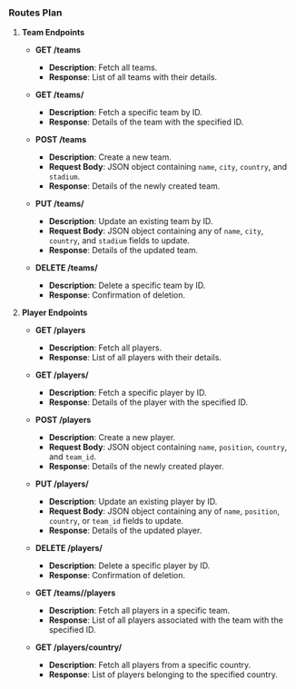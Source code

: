 ### Routes Plan

1. **Team Endpoints**
   - **GET /teams**
     - **Description**: Fetch all teams.
     - **Response**: List of all teams with their details.

   - **GET /teams/<id>**
     - **Description**: Fetch a specific team by ID.
     - **Response**: Details of the team with the specified ID.

   - **POST /teams**
     - **Description**: Create a new team.
     - **Request Body**: JSON object containing `name`, `city`, `country`, and `stadium`.
     - **Response**: Details of the newly created team.

   - **PUT /teams/<id>**
     - **Description**: Update an existing team by ID.
     - **Request Body**: JSON object containing any of `name`, `city`, `country`, and `stadium` fields to update.
     - **Response**: Details of the updated team.

   - **DELETE /teams/<id>**
     - **Description**: Delete a specific team by ID.
     - **Response**: Confirmation of deletion.

2. **Player Endpoints**
   - **GET /players**
     - **Description**: Fetch all players.
     - **Response**: List of all players with their details.

   - **GET /players/<id>**
     - **Description**: Fetch a specific player by ID.
     - **Response**: Details of the player with the specified ID.

   - **POST /players**
     - **Description**: Create a new player.
     - **Request Body**: JSON object containing `name`, `position`, `country`, and `team_id`.
     - **Response**: Details of the newly created player.

   - **PUT /players/<id>**
     - **Description**: Update an existing player by ID.
     - **Request Body**: JSON object containing any of `name`, `position`, `country`, or `team_id` fields to update.
     - **Response**: Details of the updated player.

   - **DELETE /players/<id>**
     - **Description**: Delete a specific player by ID.
     - **Response**: Confirmation of deletion.

   - **GET /teams/<id>/players**
     - **Description**: Fetch all players in a specific team.
     - **Response**: List of all players associated with the team with the specified ID.

   - **GET /players/country/<country>**
     - **Description**: Fetch all players from a specific country.
     - **Response**: List of players belonging to the specified country.